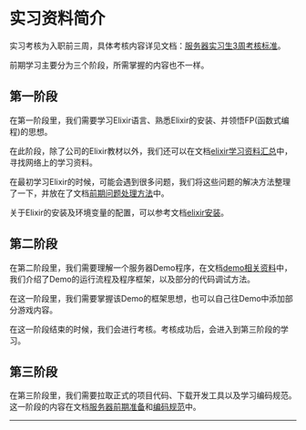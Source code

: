 # 实习资料简介

实习考核为入职前三周，具体考核内容详见文档：[服务器实习生3周考核标准](/lib/服务器实习生3周考核标准.md)。

前期学习主要分为三个阶段，所需掌握的内容也不一样。

## 第一阶段

在第一阶段里，我们需要学习Elixir语言、熟悉Elixir的安装、并领悟FP(函数式编程)的思想。

在此阶段，除了公司的Elixir教材以外，我们还可以在文档[elixir学习资料汇总](/lib/elixir学习资料汇总.md)中，寻找网络上的学习资料。

在最初学习Elixir的时候，可能会遇到很多问题，我们将这些问题的解决方法整理了一下，并放在了文档[前期问题处理方法](/lib/前期问题.md)中。

关于Elixir的安装及环境变量的配置，可以参考文档[elixir安装](/lib/elixir安装及demo相关资料.md#一_Elixir安装)。

## 第二阶段

在第二阶段里，我们需要理解一个服务器Demo程序，在文档[demo相关资料](/lib/elixir安装及demo相关资料.md#二_demo流程分析)中，我们介绍了Demo的运行流程及程序框架，以及部分的代码调试方法。

在这一阶段里，我们需要掌握该Demo的框架思想，也可以自己往Demo中添加部分游戏内容。

在这一阶段结束的时候，我们会进行考核。考核成功后，会进入到第三阶段的学习。

## 第三阶段

在第三阶段里，我们需要拉取正式的项目代码、下载开发工具以及学习编码规范。这一阶段的内容在文档[服务器前期准备](/lib/服务器前期准备.md)和[编码规范](/lib/code_guide.md)中。

---
